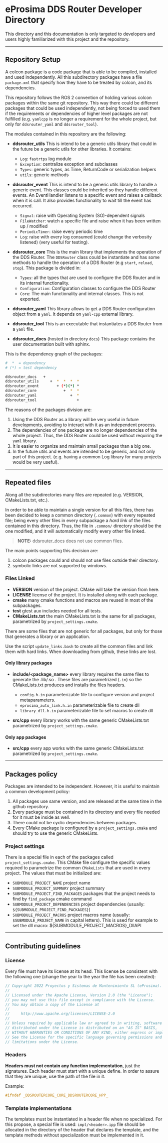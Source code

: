 # eProsima DDS Router Developer Directory

This directory and this documentation is only targeted to developers and users highly familiarized with this
project and the repository.

---

## Repository Setup

A colcon package is a code package that is able to be compiled, installed and used independently.
All this subdirectory packages have a file `package.xml` that specify how they have to be treated by colcon,
and its dependencies.

This repository follows the ROS 2 convention of holding various colcon packages within the same git repository.
This way there could be different packages that could be used independently, not being forced to used them if
the requirements or dependencies of higher level packages are not fulfilled
(e.g. `yamlcpp` is no longer a requirement for the whole project, but only for `ddsrouter_yaml` and `ddsrouter_tool`).

The modules contained in this repository are the following:

* **ddsrouter_utils** This is intend to be a generic utils library that could in the future be a generic utils for
  other libraries. It contains:
  * `Log`: `fastrtps` log module
  * `Exception`: centralize exception and subclasses
  * `Types`: generic types, as Time, ReturnCode or serialization helpers
  * `utils`: generic methods

* **ddsrouter_event** This is intend to be a generic utils library to handle a generic event. This classes could be
  inherited so they handle different events.
  An EventHandler listens to a specific event and raises a callback when it is call.
  It also provides functionality to wait till the event has occurred.
  * `Signal`: raise with Operating System (SO)-dependent signals
  * `FileWatcher`: watch a specific file and raise when it has been written up / modified
  * `PeriodicTimer`: raise every periodic time
  * `Log`: raise with every log consumed (could change the verbosity listened) (very useful for testing).

* **ddsrouter_core** This is the main library that implements the operation of the DDS Router.
  The `DDSRouter` class could be instantiate and has some methods to handle the operation of a DDS Router
  (e.g `start`, `reload`, `stop`).
  This package is divided in:
  * `Types`: all the types that are used to configure the DDS Router and in its internal functionality.
  * `Configuration`: Configuration classes to configure the DDS Router
  * `Core`: The main functionality and internal classes. This is not exported.

* **ddsrouter_yaml** This library allows to get a DDS Router configuration object from a `yaml`.
  It depends on `yaml-cpp` external library.

* **ddsrouter_tool** This is an executable that instantiates a DDS Router from a `yaml` file.

* **ddsrouter_docs** (hosted in directory `docs`)
  This package contains the user documentation built with sphinx.

This is the dependency graph of the packages:

```sh
#  *  = dependency
# (*) = test dependency

ddsrouter_docs   +
ddsrouter_utils     +  *  *  *  *
ddsrouter_event        + (*)(*) *
ddsrouter_core            +  *  *
ddsrouter_yaml               +  *
ddsrouter_tool                  +
```

The reasons of the packages division are:

1. Using the DDS Router as a library will be very useful in future developments, avoiding to interact with it as an
  independent process.
1. The dependencies of one package are no longer dependencies of the whole project.
  Thus, the DDS Router could be used without requiring the `yaml` library.
1. It is easier to organize and maintain small packages than a big one.
1. In the future utils and events are intended to be generic, and not only part of this project.
  (e.g. having a common Log library for many projects would be very useful).

---

## Repeated files

Along all the subdirectories many files are repeated (e.g. VERSION, CMakeLists.txt, etc.).

In order to be able to maintain a single version for all this files, there has been decided to keep a common directory
(`.common`) with every repeated file;
being every other files in every subpackage a *hard link* of the files contained in this directory.
Thus, the file in `.common/` directory should be the one modified, and it will automatically modify every other
file linked.

> **NOTE:**  ddsrouter_docs does not use common files.

The main points supporting this decision are:

1. colcon packages could and should not use files outside their directory.
1. symbolic links are not supported by windows.

### Files Linked

* **VERSION** version of the project. CMake will take the version from here.
* **LICENSE** license of the project. It is installed along with each package.
* **cmake** many cmake functions and macros are reused in most of the subpackages.
* **test** gtest aux includes needed for all tests.
* **CMakeLists.txt** the main CMakeLists.txt is the same for all packages, parametrized by `project_settings.cmake`.

There are some files that are not generic for all packages, but only for those that generates a library
or an application.

Use the script `update_links.bash` to create all the common files and link them with hard links.
When downloading from github, these links are lost.

#### Only library packages

* **include/<package_name>** every library requires the same files to generate the .lib/.so . These files are parametrized (`.in`)
  so the CMakeLists.txt produces and installs the files headers.
  * `config.h.in` parameterizable file to configure version and project metaparameters.
  * `eprosima_auto_link.h.in` parameterizable file to create dll
  * `library_dll.h.in` parameterizable file to set macros to create dll

* **src/cpp** every library works with the same generic CMakeLists.txt parametrized by `project_settings.cmake`.

#### Only app packages

* **src/cpp** every app works with the same generic CMakeLists.txt parametrized by `project_settings.cmake`.

---

## Packages policy

Packages are intended to be independent.
However, it is useful to maintain a common development policy:

1. All packages use same version, and are released at the same time in the github repository.
1. Every package must be contained in its directory and every file needed for it must be inside as well.
1. There could not be cyclic dependencies between packages.
1. Every CMake package is configured by a `project_settings.cmake` and should try to use the generic CMakeLists.

### Project settings

There is a special file in each of the packages called `project_settings.cmake`.
This CMake file configure the specific values required to parametrize the common `CMakeLists` that are used in every
project.
The values that must be initialized are:

* `SUBMODULE_PROJECT_NAME` project name
* `SUBMODULE_PROJECT_SUMMARY` project summary
* `SUBMODULE_PROJECT_FIND_PACKAGES` packages that the project needs to find by `find_package` cmake command
* `SUBMODULE_PROJECT_DEPENDENCIES` project dependencies (usually: `${SUBMODULE_PROJECT_FIND_PACKAGES}`)
* `SUBMODULE_PROJECT_MACROS` project macros name (usually: `$SUBMODULE_PROJECT_NAME` in capital letters). This is used for example to set the dll macro: ${SUBMODULE_PROJECT_MACROS}_DllAPI

---

## Contributing guidelines

### License

Every file must have its license at its head.
This license be consistent with the following one (change the year to the year the file has been created):

```cpp
// Copyright 2022 Proyectos y Sistemas de Mantenimiento SL (eProsima).
//
// Licensed under the Apache License, Version 2.0 (the "License");
// you may not use this file except in compliance with the License.
// You may obtain a copy of the License at
//
//     http://www.apache.org/licenses/LICENSE-2.0
//
// Unless required by applicable law or agreed to in writing, software
// distributed under the License is distributed on an "AS IS" BASIS,
// WITHOUT WARRANTIES OR CONDITIONS OF ANY KIND, either express or implied.
// See the License for the specific language governing permissions and
// limitations under the License.
```

### Headers

**Headers must not contain any function implementation**, just the signatures.
Each header must start with a unique define.
In order to assure that they are unique, use the path of the file in it.

Example:

```cpp
#ifndef _DDSROUTERCORE_CORE_DDSROUTERCORE_HPP_
```

### Template implementations

The templates must be instantiated in a header file when no specialized.
For this propose, a special file is used:
`impl/<header>.ipp` file should be allocated in the directory of the header that declares the template,
and the template methods without specialization must be implemented in it.
